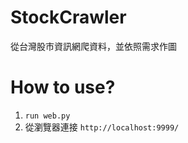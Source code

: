 # StockCrawler
從台灣股市資訊網爬資料，並依照需求作圖

# How to use?
1. `run web.py`
2. 從瀏覽器連接 `http://localhost:9999/`
